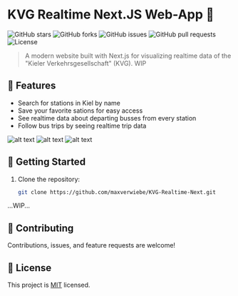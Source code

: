 # KVG Realtime Next.JS Web-App 🚀

![GitHub stars](https://img.shields.io/github/stars/maxverwiebe/KVG-Realtime-Next?style=social)
![GitHub forks](https://img.shields.io/github/forks/maxverwiebe/KVG-Realtime-Next?style=social)
![GitHub issues](https://img.shields.io/github/issues/maxverwiebe/KVG-Realtime-Next)
![GitHub pull requests](https://img.shields.io/github/issues-pr/maxverwiebe/KVG-Realtime-Next)
![License](https://img.shields.io/github/license/maxverwiebe/KVG-Realtime-Next)

> A modern website built with Next.js for visualizing realtime data of the "Kieler Verkehrsgesellschaft" (KVG).
> WIP

## 🌟 Features

- Search for stations in Kiel by name
- Save your favorite sations for easy access
- See realtime data about departing busses from every station
- Follow bus trips by seeing realtime trip data

![alt text]([http://url/to/img.png](https://raw.githubusercontent.com/maxverwiebe/KVG-Realtime-Next/main/_gitimages/img1.png?token=GHSAT0AAAAAACGCAUAPPUMZNJI7EGYXUA3WZHTFXOQ))
![alt text]([http://url/to/img.png](https://raw.githubusercontent.com/maxverwiebe/KVG-Realtime-Next/main/_gitimages/img2.png?token=GHSAT0AAAAAACGCAUAPPUMZNJI7EGYXUA3WZHTFXOQ))
![alt text]([http://url/to/img.png](https://raw.githubusercontent.com/maxverwiebe/KVG-Realtime-Next/main/_gitimages/img3.png?token=GHSAT0AAAAAACGCAUAPPUMZNJI7EGYXUA3WZHTFXOQ))
## 🚀 Getting Started

1. Clone the repository:
   ```bash
   git clone https://github.com/maxverwiebe/KVG-Realtime-Next.git
   ```
...WIP...


## 🤝 Contributing

Contributions, issues, and feature requests are welcome!

## 📜 License

This project is [MIT](./LICENSE) licensed.
